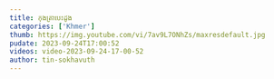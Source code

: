 ```yaml
---
title: កុងត្រាបេះដូង
categories: ['Khmer']
thumb: https://img.youtube.com/vi/7av9L7ONhZs/maxresdefault.jpg
pudate: 2023-09-24T17:00:52
videos: video-2023-09-24-17-00-52
author: tin-sokhavuth
---
```

